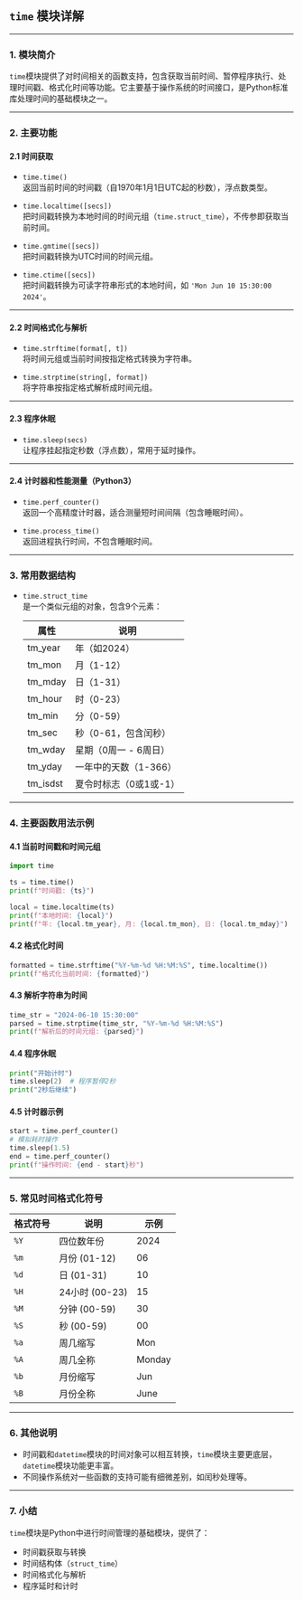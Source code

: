 ## `time` 模块详解

---

### 1. 模块简介

`time`模块提供了对时间相关的函数支持，包含获取当前时间、暂停程序执行、处理时间戳、格式化时间等功能。它主要基于操作系统的时间接口，是Python标准库处理时间的基础模块之一。

---

### 2. 主要功能

#### 2.1 时间获取

- `time.time()`  
  返回当前时间的时间戳（自1970年1月1日UTC起的秒数），浮点数类型。

- `time.localtime([secs])`  
  把时间戳转换为本地时间的时间元组（`time.struct_time`），不传参即获取当前时间。

- `time.gmtime([secs])`  
  把时间戳转换为UTC时间的时间元组。

- `time.ctime([secs])`  
  把时间戳转换为可读字符串形式的本地时间，如 `'Mon Jun 10 15:30:00 2024'`。

---

#### 2.2 时间格式化与解析

- `time.strftime(format[, t])`  
  将时间元组或当前时间按指定格式转换为字符串。

- `time.strptime(string[, format])`  
  将字符串按指定格式解析成时间元组。

---

#### 2.3 程序休眠

- `time.sleep(secs)`  
  让程序挂起指定秒数（浮点数），常用于延时操作。

---

#### 2.4 计时器和性能测量（Python3）

- `time.perf_counter()`  
  返回一个高精度计时器，适合测量短时间间隔（包含睡眠时间）。

- `time.process_time()`  
  返回进程执行时间，不包含睡眠时间。

---

### 3. 常用数据结构

- `time.struct_time`  
  是一个类似元组的对象，包含9个元素：

  | 属性     | 说明                   |
  | -------- | ---------------------- |
  | tm_year  | 年（如2024）           |
  | tm_mon   | 月（1-12）             |
  | tm_mday  | 日（1-31）             |
  | tm_hour  | 时（0-23）             |
  | tm_min   | 分（0-59）             |
  | tm_sec   | 秒（0-61，包含闰秒）   |
  | tm_wday  | 星期（0周一 - 6周日）  |
  | tm_yday  | 一年中的天数（1-366）  |
  | tm_isdst | 夏令时标志（0或1或-1） |

---

### 4. 主要函数用法示例

#### 4.1 当前时间戳和时间元组

```python
import time

ts = time.time()
print(f"时间戳: {ts}")

local = time.localtime(ts)
print(f"本地时间: {local}")
print(f"年: {local.tm_year}, 月: {local.tm_mon}, 日: {local.tm_mday}")
```

#### 4.2 格式化时间

```python
formatted = time.strftime("%Y-%m-%d %H:%M:%S", time.localtime())
print(f"格式化当前时间: {formatted}")
```

#### 4.3 解析字符串为时间

```python
time_str = "2024-06-10 15:30:00"
parsed = time.strptime(time_str, "%Y-%m-%d %H:%M:%S")
print(f"解析后的时间元组: {parsed}")
```

#### 4.4 程序休眠

```python
print("开始计时")
time.sleep(2)  # 程序暂停2秒
print("2秒后继续")
```

#### 4.5 计时器示例

```python
start = time.perf_counter()
# 模拟耗时操作
time.sleep(1.5)
end = time.perf_counter()
print(f"操作时间: {end - start}秒")
```

---

### 5. 常见时间格式化符号

| 格式符号 | 说明           | 示例   |
| -------- | -------------- | ------ |
| `%Y`     | 四位数年份     | 2024   |
| `%m`     | 月份 (01-12)   | 06     |
| `%d`     | 日 (01-31)     | 10     |
| `%H`     | 24小时 (00-23) | 15     |
| `%M`     | 分钟 (00-59)   | 30     |
| `%S`     | 秒 (00-59)     | 00     |
| `%a`     | 周几缩写       | Mon    |
| `%A`     | 周几全称       | Monday |
| `%b`     | 月份缩写       | Jun    |
| `%B`     | 月份全称       | June   |

---

### 6. 其他说明

- 时间戳和`datetime`模块的时间对象可以相互转换，`time`模块主要更底层，`datetime`模块功能更丰富。
- 不同操作系统对一些函数的支持可能有细微差别，如闰秒处理等。

---

### 7. 小结

`time`模块是Python中进行时间管理的基础模块，提供了：

- 时间戳获取与转换
- 时间结构体（`struct_time`）
- 时间格式化与解析
- 程序延时和计时

